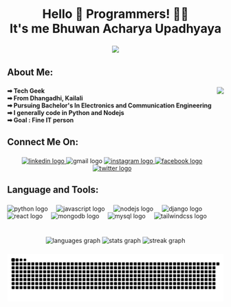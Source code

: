 <h1 align="center">Hello 👋 Programmers! 👨‍💻 <br>It's me Bhuwan Acharya Upadhyaya</h1>

###

<div align="center">
  <img src="https://visitor-badge.laobi.icu/badge?page_id=Bhuwan597.Bhuwan597&left_text=Profile%20Views"  />
</div>

###

<h2 align="left">About Me:</h2>

###

<img align="right" height="250" src="https://scontent.fbwa5-1.fna.fbcdn.net/v/t39.30808-6/385783286_1746149382499225_913702268366843299_n.jpg?_nc_cat=103&ccb=1-7&_nc_sid=5f2048&_nc_ohc=5AHldY6Y9P8AX-wipzW&_nc_ht=scontent.fbwa5-1.fna&oh=00_AfD9du3Yc9KGOb2HQEfZB7GoyrN74oY330F_hZiUHrQqjQ&oe=654E5784"  />

###

<h4 align="left">➡ Tech Geek<br>➡ From Dhangadhi, Kailali<br>➡ Pursuing Bachelor's In Electronics and Communication Engineering<br>➡ I generally code in Python and Nodejs<br>➡ Goal :  Fine IT person</h4>

###

<h2 align="left">Connect Me On:</h2>

###

<div align="center">
  <a href="https://www.linkedin.com/in/bhuwan597/" target="_blank">
    <img src="https://img.shields.io/static/v1?message=LinkedIn&logo=linkedin&label=&color=0077B5&logoColor=white&labelColor=&style=for-the-badge" height="21" alt="linkedin logo"  />
  </a>
  <img src="https://img.shields.io/static/v1?message=%20&logo=gmail&label=v1acharya34@gmail.com&color=D14836&logoColor=white&labelColor=&style=for-the-badge" height="21" alt="gmail logo"  />
  <a href="https://instagram.com/bhuvi_bhuwan" target="_blank">
    <img src="https://img.shields.io/static/v1?message=Instagram&logo=instagram&label=&color=E4405F&logoColor=white&labelColor=&style=for-the-badge" height="21" alt="instagram logo"  />
  </a>
  <a href="https://www.facebook.com/bhuwanacharya.998/" target="_blank">
    <img src="https://img.shields.io/static/v1?message=Facebook&logo=facebook&label=&color=1877F2&logoColor=white&labelColor=&style=for-the-badge" height="21" alt="facebook logo"  />
  </a>
  <a href="https://twitter.com/Bhuvi_Bhuwan7" target="_blank">
    <img src="https://img.shields.io/static/v1?message=Twitter&logo=twitter&label=&color=1DA1F2&logoColor=white&labelColor=&style=for-the-badge" height="21" alt="twitter logo"  />
  </a>
</div>

###

<h2 align="left">Language and Tools:</h2>

###

<div align="left">
  <img src="https://cdn.jsdelivr.net/gh/devicons/devicon/icons/python/python-original.svg" height="50" alt="python logo"  />
  <img width="12" />
  <img src="https://cdn.jsdelivr.net/gh/devicons/devicon/icons/javascript/javascript-original.svg" height="50" alt="javascript logo"  />
  <img width="12" />
  <img src="https://cdn.jsdelivr.net/gh/devicons/devicon/icons/nodejs/nodejs-plain-wordmark.svg" height="50" alt="nodejs logo"  />
  <img width="12" />
  <img src="https://cdn.jsdelivr.net/gh/devicons/devicon/icons/django/django-plain.svg" height="50" alt="django logo"  />
  <img width="12" />
  <img src="https://cdn.jsdelivr.net/gh/devicons/devicon/icons/react/react-original-wordmark.svg" height="50" alt="react logo"  />
  <img width="12" />
  <img src="https://cdn.jsdelivr.net/gh/devicons/devicon/icons/mongodb/mongodb-plain-wordmark.svg" height="50" alt="mongodb logo"  />
  <img width="12" />
  <img src="https://cdn.jsdelivr.net/gh/devicons/devicon/icons/mysql/mysql-original-wordmark.svg" height="50" alt="mysql logo"  />
  <img width="12" />
  <img src="https://cdn.jsdelivr.net/gh/devicons/devicon/icons/tailwindcss/tailwindcss-plain.svg" height="50" alt="tailwindcss logo"  />
</div>

###

<br clear="both">

<div align="center">
  <img src="https://github-readme-stats.vercel.app/api/top-langs?username=Bhuwan597&locale=en&hide_title=false&layout=compact&card_width=320&langs_count=4&theme=dark&hide_border=true&order=2" height="150" alt="languages graph"  />
  <img src="https://github-readme-stats.vercel.app/api?username=Bhuwan597&hide_title=false&hide_rank=false&show_icons=true&include_all_commits=true&count_private=true&disable_animations=false&theme=dark&locale=en&hide_border=true&order=1&custom_title=My%20Statistics" height="130" alt="stats graph"  />
  <img src="https://streak-stats.demolab.com?user=Bhuwan597&locale=en&mode=weekly&theme=dark&hide_border=true&border_radius=5&order=3" height="150" alt="streak graph"  />
</div>

###

<img src="https://raw.githubusercontent.com/Bhuwan597/Bhuwan597/output/snake.svg" alt="Snake animation" />

###
